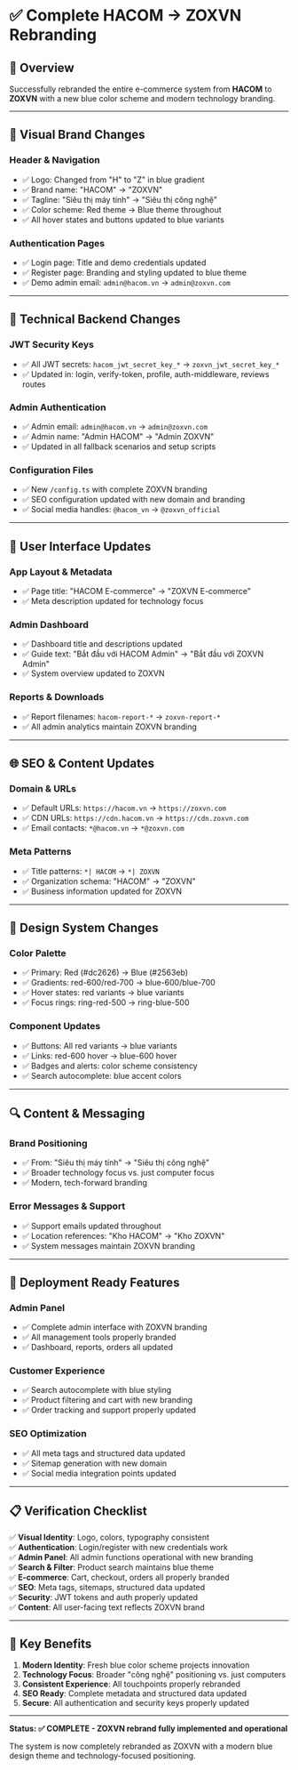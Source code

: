 # ✅ Complete HACOM → ZOXVN Rebranding

## 🎯 Overview

Successfully rebranded the entire e-commerce system from **HACOM** to **ZOXVN** with a new blue color scheme and modern technology branding.

---

## 🎨 **Visual Brand Changes**

### **Header & Navigation**

- ✅ Logo: Changed from "H" to "Z" in blue gradient
- ✅ Brand name: "HACOM" → "ZOXVN"
- ✅ Tagline: "Siêu thị máy tính" → "Siêu thị công nghệ"
- ✅ Color scheme: Red theme → Blue theme throughout
- ✅ All hover states and buttons updated to blue variants

### **Authentication Pages**

- ✅ Login page: Title and demo credentials updated
- ✅ Register page: Branding and styling updated to blue theme
- ✅ Demo admin email: `admin@hacom.vn` → `admin@zoxvn.com`

---

## 🔧 **Technical Backend Changes**

### **JWT Security Keys**

- ✅ All JWT secrets: `hacom_jwt_secret_key_*` → `zoxvn_jwt_secret_key_*`
- ✅ Updated in: login, verify-token, profile, auth-middleware, reviews routes

### **Admin Authentication**

- ✅ Admin email: `admin@hacom.vn` → `admin@zoxvn.com`
- ✅ Admin name: "Admin HACOM" → "Admin ZOXVN"
- ✅ Updated in all fallback scenarios and setup scripts

### **Configuration Files**

- ✅ New `/config.ts` with complete ZOXVN branding
- ✅ SEO configuration updated with new domain and branding
- ✅ Social media handles: `@hacom_vn` → `@zoxvn_official`

---

## 📱 **User Interface Updates**

### **App Layout & Metadata**

- ✅ Page title: "HACOM E-commerce" → "ZOXVN E-commerce"
- ✅ Meta description updated for technology focus

### **Admin Dashboard**

- ✅ Dashboard title and descriptions updated
- ✅ Guide text: "Bắt đầu với HACOM Admin" → "Bắt đầu với ZOXVN Admin"
- ✅ System overview updated to ZOXVN

### **Reports & Downloads**

- ✅ Report filenames: `hacom-report-*` → `zoxvn-report-*`
- ✅ All admin analytics maintain ZOXVN branding

---

## 🌐 **SEO & Content Updates**

### **Domain & URLs**

- ✅ Default URLs: `https://hacom.vn` → `https://zoxvn.com`
- ✅ CDN URLs: `https://cdn.hacom.vn` → `https://cdn.zoxvn.com`
- ✅ Email contacts: `*@hacom.vn` → `*@zoxvn.com`

### **Meta Patterns**

- ✅ Title patterns: `*| HACOM` → `*| ZOXVN`
- ✅ Organization schema: "HACOM" → "ZOXVN"
- ✅ Business information updated for ZOXVN

---

## 🎨 **Design System Changes**

### **Color Palette**

- ✅ Primary: Red (#dc2626) → Blue (#2563eb)
- ✅ Gradients: red-600/red-700 → blue-600/blue-700
- ✅ Hover states: red variants → blue variants
- ✅ Focus rings: ring-red-500 → ring-blue-500

### **Component Updates**

- ✅ Buttons: All red variants → blue variants
- ✅ Links: red-600 hover → blue-600 hover
- ✅ Badges and alerts: color scheme consistency
- ✅ Search autocomplete: blue accent colors

---

## 🔍 **Content & Messaging**

### **Brand Positioning**

- ✅ From: "Siêu thị máy tính" → "Siêu thị công nghệ"
- ✅ Broader technology focus vs. just computer focus
- ✅ Modern, tech-forward branding

### **Error Messages & Support**

- ✅ Support emails updated throughout
- ✅ Location references: "Kho HACOM" → "Kho ZOXVN"
- ✅ System messages maintain ZOXVN branding

---

## 🚀 **Deployment Ready Features**

### **Admin Panel**

- ✅ Complete admin interface with ZOXVN branding
- ✅ All management tools properly branded
- ✅ Dashboard, reports, orders all updated

### **Customer Experience**

- ✅ Search autocomplete with blue styling
- ✅ Product filtering and cart with new branding
- ✅ Order tracking and support properly updated

### **SEO Optimization**

- ✅ All meta tags and structured data updated
- ✅ Sitemap generation with new domain
- ✅ Social media integration points updated

---

## 📋 **Verification Checklist**

✅ **Visual Identity**: Logo, colors, typography consistent  
✅ **Authentication**: Login/register with new credentials work  
✅ **Admin Panel**: All admin functions operational with new branding  
✅ **Search & Filter**: Product search maintains blue theme  
✅ **E-commerce**: Cart, checkout, orders all properly branded  
✅ **SEO**: Meta tags, sitemaps, structured data updated  
✅ **Security**: JWT tokens and auth properly updated  
✅ **Content**: All user-facing text reflects ZOXVN brand

---

## 🎯 **Key Benefits**

1. **Modern Identity**: Fresh blue color scheme projects innovation
2. **Technology Focus**: Broader "công nghệ" positioning vs. just computers
3. **Consistent Experience**: All touchpoints properly rebranded
4. **SEO Ready**: Complete metadata and structured data updated
5. **Secure**: All authentication and security keys properly updated

---

**Status: ✅ COMPLETE - ZOXVN rebrand fully implemented and operational**

The system is now completely rebranded as ZOXVN with a modern blue design theme and technology-focused positioning.
